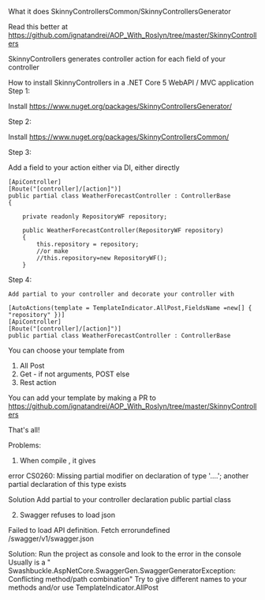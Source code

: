 What it does SkinnyControllersCommon/SkinnyControllersGenerator

Read this better at https://github.com/ignatandrei/AOP_With_Roslyn/tree/master/SkinnyControllers


SkinnyControllers generates controller action for each field of your controller 

How to install SkinnyControllers  in a .NET Core 5 WebAPI / MVC application
Step 1:

Install https://www.nuget.org/packages/SkinnyControllersGenerator/ 


Step 2:

Install https://www.nuget.org/packages/SkinnyControllersCommon/


Step 3:

Add a field to your action either via DI, either directly

    [ApiController]
    [Route("[controller]/[action]")]
    public partial class WeatherForecastController : ControllerBase
    {

        private readonly RepositoryWF repository;
        
        public WeatherForecastController(RepositoryWF repository)
        {
            this.repository = repository;            
            //or make
			//this.repository=new RepositoryWF();
        }

		

Step 4:

	Add partial to your controller and decorate your controller with 

	[AutoActions(template = TemplateIndicator.AllPost,FieldsName =new[] { "repository" })]
    [ApiController]
    [Route("[controller]/[action]")]
    public partial class WeatherForecastController : ControllerBase

You can choose your template from 
1. All Post
2. Get - if not arguments, POST else
3. Rest action

You can add your template by making a PR to https://github.com/ignatandrei/AOP_With_Roslyn/tree/master/SkinnyControllers

That's all!

Problems:

1. When compile , it gives

error CS0260: Missing partial modifier on declaration of type '....'; another partial declaration of this type exists
 
 
Solution
Add partial to your controller declaration
public partial class 

2. Swagger refuses to load json

Failed to load API definition.
Fetch errorundefined /swagger/v1/swagger.json
 
 Solution:
 Run the project as console and look to the error in the console
 Usually is a " Swashbuckle.AspNetCore.SwaggerGen.SwaggerGeneratorException: Conflicting method/path combination"
 Try to give different names to your methods and/or use TemplateIndicator.AllPost
 